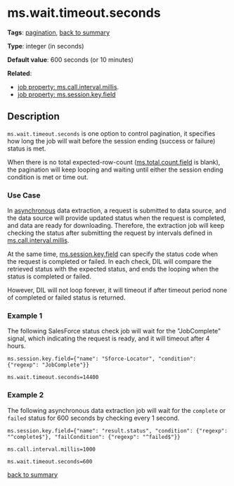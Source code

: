 # ms.wait.timeout.seconds

**Tags**: 
[pagination](https://github.com/linkedin/data-integration-library/blob/master/docs/parameters/categories.md#pagination-properties),
[back to summary](https://github.com/linkedin/data-integration-library/blob/master/docs/parameters/summary.md)

**Type**: integer (in seconds)

**Default value**: 600 seconds (or 10 minutes)

**Related**:

- [job property: ms.call.interval.millis](https://github.com/linkedin/data-integration-library/blob/master/docs/parameters/ms.call.interval.millis.md).
- [job property: ms.session.key.field](https://github.com/linkedin/data-integration-library/blob/master/docs/parameters/ms.session.key.field.md)

## Description

`ms.wait.timeout.seconds` is one option to control pagination, it specifies
how long the job will wait before the session ending (success or failure) status is met. 
 
When there is no total expected-row-count ([ms.total.count.field](https://github.com/linkedin/data-integration-library/blob/master/docs/parameters/ms.total.count.field.md) is blank), 
the pagination will keep looping and waiting until either the session 
ending condition is met or time out.

### Use Case 

In [asynchronous](https://github.com/linkedin/data-integration-library/blob/master/docs/patterns/asynchronous-ingestion-pattern.md)
data extraction, a request is submitted to data source, and the
data source will provide updated status when the request is completed, and data 
are ready for downloading. 
Therefore, the extraction job will keep checking the status after submitting the 
request by intervals defined in [ms.call.interval.millis](https://github.com/linkedin/data-integration-library/blob/master/docs/parameters/ms.call.interval.millis.md).

At the same time, 
[ms.session.key.field](https://github.com/linkedin/data-integration-library/blob/master/docs/parameters/ms.session.key.field.md)
can specify the status code when the request is completed or failed. 
In each check, DIL will compare the retrieved status with the expected status, and 
ends the looping when the status is completed or failed. 

However, DIL will not loop forever, it will timeout if after timeout period none of 
completed or failed status is returned. 

### Example 1 

The following SalesForce status check job will wait for the "JobComplete" signal, which indicating
the request is ready, and it will timeout after 4 hours. 

`ms.session.key.field={"name": "Sforce-Locator", "condition": {"regexp": "JobComplete"}}`

`ms.wait.timeout.seconds=14400`

### Example 2

The following asynchronous data extraction job will wait for the `complete` or `failed` status
for 600 seconds by checking every 1 second. 

`ms.session.key.field={"name": "result.status", "condition": {"regexp": "^complete$"}, "failCondition": {"regexp": "^failed$"}}`

`ms.call.interval.millis=1000`

`ms.wait.timeout.seconds=600`
        
[back to summary](https://github.com/linkedin/data-integration-library/blob/master/docs/parameters/summary.md#mswaittimeoutseconds)   